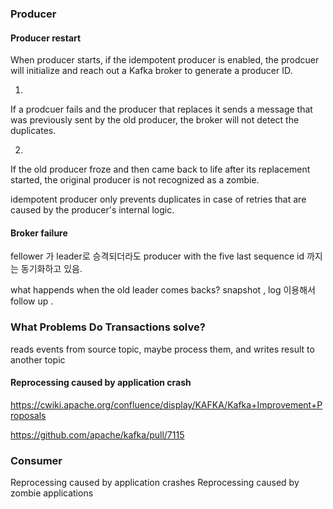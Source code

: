 

### Producer
#### Producer restart
When producer starts, if the idempotent producer is enabled, the prodcuer will initialize and reach out a Kafka broker to generate a producer ID. 

1.
If a prodcuer fails and the producer that replaces it sends a message that was previously sent by the old producer, the broker will not detect the duplicates.

2.
If the old producer froze and then came back to life after its replacement started, the original producer is not recognized as a zombie.

idempotent producer only prevents duplicates in case of retries that are caused by the producer's internal logic.

#### Broker failure

fellower 가 leader로 승격되더라도 producer with the five last sequence id  까지는 동기화하고 있음.

what happends when the old leader comes backs?
snapshot , log 이용해서 follow up .


### What Problems Do Transactions solve?

reads events from source topic, maybe process them, and writes result to another topic

#### Reprocessing caused by application crash




https://cwiki.apache.org/confluence/display/KAFKA/Kafka+Improvement+Proposals

https://github.com/apache/kafka/pull/7115


### Consumer

Reprocessing caused by application crashes
Reprocessing caused by zombie applications
